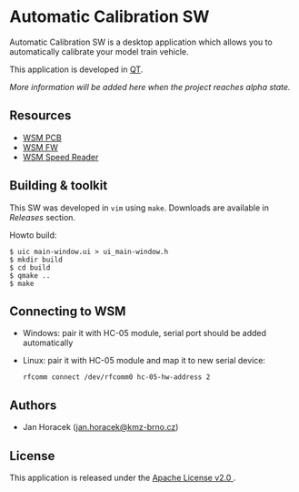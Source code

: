 # Automatic Calibration SW

Automatic Calibration SW is a desktop application which allows you to
automatically calibrate your model train vehicle.

This application is developed in [QT](https://www.qt.io/).

*More information will be added here when the project reaches alpha state.*

## Resources

 * [WSM PCB](https://github.com/kmzbrnoI/wsm-pcb)
 * [WSM FW](https://github.com/kmzbrnoI/wsm-fw)
 * [WSM Speed Reader](https://github.com/kmzbrnoI/wsm-speed-reader)

## Building & toolkit

This SW was developed in `vim` using `make`. Downloads are available in
*Releases* section.

Howto build:

```
$ uic main-window.ui > ui_main-window.h
$ mkdir build
$ cd build
$ qmake ..
$ make
```

## Connecting to WSM

 * Windows: pair it with HC-05 module, serial port should be added
   automatically
 * Linux: pair it with HC-05 module and map it to new serial device:

    ```
    rfcomm connect /dev/rfcomm0 hc-05-hw-address 2
    ```

## Authors

 * Jan Horacek ([jan.horacek@kmz-brno.cz](mailto:jan.horacek@kmz-brno.cz))

## License

This application is released under the [Apache License v2.0
](https://www.apache.org/licenses/LICENSE-2.0).
